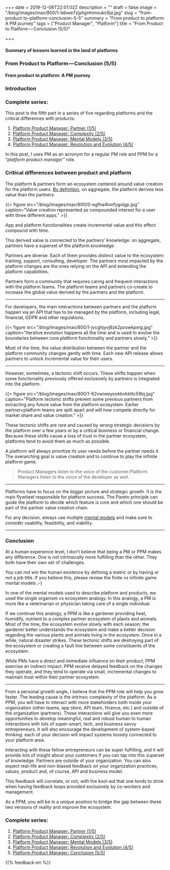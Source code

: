 +++
date = 2019-12-08T22:01:02Z
description = ""
draft = false
image = "/blog/images/max/800/1-lebwe7zjyhgnlnmsukc6ja.jpg"
slug = "from-product-to-platform-conclusion-5-5"
summary = "From product to platform: A PM journey"
tags = ["Product Manager", "Platform"]
title = "From Product to Platform — Conclusion (5/5)"

+++


#### Summary of lessons learned in the land of platforms

### From Product to Platform — Conclusion (5/5)

#### From product to platform: A PM journey

### Introduction

### Complete series: 

This post is the fifth part in a series of five regarding platforms and the critical differences with products:
1. [Platform Product Manager: Partner (1/5)](from-product-manager-to-platform-manager-the-partners-impact-1-5.md)
1. [Platform Product Manager: Complexity (2/5)](from-product-to-platform-increased-complexity-2-5.md)
1. [Platform Product Manager: Mental Models (3/5)](from-product-to-platform-platform-mental-models-3-5.md)
1. [Platform Product Manager: Revolution and Evolution (4/5)](from-product-to-platform-platform-revolutions-4-5.md)

In this post, I uses PM as an acronym for a regular PM role and PPM for a “_platform product manager”_ role.

### Critical differences between product and platform

The platform & partners form an ecosystem centered around value creation for the platform users. [By definition](from-product-manager-to-platform-manager-the-partners-impact-1-5.md), on aggregate, the platform derives less value than the partners.

{{< figure src="/blog/images/max/800/0-egfha4lvnfygolgp.jpg" caption="Value creation represented as compounded interest for a user with three different apps." >}}

App and platform functionalities create incremental value and this effect compound with time.

This derived value is connected to the partners’ knowledge: on aggregate, partners have a superset of the platform knowledge.

Partners are diverse. Each of them provides distinct value to the ecosystem: training, support, consulting, developer. The partners most impacted by the platform changes are the ones relying on the API and extending the platform capabilities.

Partners form a community that requires caring and frequent interactions with the platform teams. The platform teams and partners co-create to increase the global value derived by the partners and the platform.

---

For developers, the main interactions between partners and the platform happen via an API that has to be managed by the platform, including legal, financial, GDPR and other regulations.

{{< figure src="/blog/images/max/800/1-jvcghjyvj6zk2pxswkpxrg.jpg" caption="Iterative evolution happens all the time and is used to evolve the boundaries between core platform functionality and partners&nbsp;slowly." >}}

Most of the time, the value distribution between the partner and the platform community changes gently with time. Each new API release allows partners to unlock incremental value for their users.

---

However, sometimes, a tectonic shift occurs. These shifts happen when some functionality previously offered exclusively by partners is integrated into the platform.

{{< figure src="/blog/images/max/800/1-62vwiweyookbvkbttc59lq.jpg" caption="Platform tectonic shifts prevent some previous partners from extracting any future value from the platform ecosystem. Earlier partner+platform teams are split apart and will now compete directly for market share and value creation." >}}

These tectonic shifts are rare and caused by wrong strategic decisions by the platform over a few years or by a critical business or financial change. Because these shifts cause a loss of trust in the partner ecosystem, platforms tend to avoid them as much as possible.

A platform will always prioritize its user needs before the partner needs it. The overarching goal is value creation and to continue to play the infinite platform game.

> Product Managers listen to the voice of the customer.Platform Managers listen to the voice of the developer as well.

---

Platforms have to focus on the bigger picture and strategic growth. It is the main flywheel responsible for platform success. The Pareto principle can guide the platform to decide which feature is core and which one should be part of the partner value creation chain.

For any decision, always use multiple [mental models](from-product-to-platform-platform-mental-models-3-5.md) and make sure to consider usability, feasibility, and viability.

---

### Conclusion

At a human experience level, I don’t believe that being a PM or PPM makes any difference. One is not intrinsically more fulfilling than the other. They both have their own set of challenges.

You can not _win_ the human existence by defining a metric or by having or not a job title. If you believe this, please review the finite vs infinite game mental models ;-)

In one of the mental models used to describe platform and products, we used the single organism vs ecosystem analogy. In this analogy, a PM is more like a veterinarian or physician taking care of a single individual.

If we continue this analogy, a PPM is like a gardener providing heat, humidify, nutrient to a complex partner ecosystem of plants and animals. Most of the time, the ecosystem evolve slowly with each season; the gardener better understands the ecosystem and make a better decision regarding the various plants and animals living in the ecosystem. Once in a while, natural disaster strikes. These tectonic shifts are destroying part of the ecosystem or creating a fault line between some constituents of the ecosystem.

While PMs have a direct and immediate influence on their product, PPM exercise an indirect impact. PPM receive delayed feedback on the changes they operate, and they tend to operate via small, incremental changes to maintain trust within their partner ecosystem.

---

From a personal growth angle, I believe that the PPM role will help you grow faster. The leading cause is the intrinsic complexity of the platform. As a PPM, you will have to interact with more stakeholders both inside your organization (other teams, app store, API team, finance, etc.) and outside of the organization (partners). These interactions will give you even more opportunities to develop meaningful, real and robust human to human interactions with lots of super-smart, tech, and business savvy entrepreneurs. It will also encourage the development of system-based thinking: each of your decision will impact systems loosely connected to your platform area.

Interacting with these fellow entrepreneurs can be super fulfilling, and it will provide lots of insight about your customers if you can tap into this superset of knowledge. Partners are outside of your organization. You can also expect real-life and non-biased feedback on your organization practices, values, product and, of course, API and business model.

This feedback will correlate, or not, with the kool-aid that one tends to drink when having feedback loops provided exclusively by co-workers and management.

As a PPM, you will be in a unique position to bridge the gap between these two versions of reality and improve the ecosystem.

### Complete series: 
1. [Platform Product Manager: Partner (1/5)](from-product-manager-to-platform-manager-the-partners-impact-1-5.md)
1. [Platform Product Manager: Complexity (2/5)](from-product-to-platform-increased-complexity-2-5.md)
1. [Platform Product Manager: Mental Models (3/5)](from-product-to-platform-platform-mental-models-3-5.md)
1. [Platform Product Manager: Revolution and Evolution (4/5)](from-product-to-platform-platform-revolutions-4-5.md)
1. [Platform Product Manager: Conclusion (5/5)](from-product-to-platform-conclusion-5-5.md)

{{% feedback-en %}}

